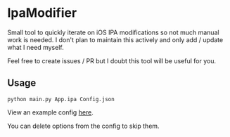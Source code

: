 # IpaModifier

Small tool to quickly iterate on iOS IPA modifications so not much manual work is needed. I don't plan to maintain this actively and only add / update what I need myself.

Feel free to create issues / PR but I doubt this tool will be useful for you.

## Usage

`python main.py App.ipa Config.json`

View an example config [here](examples/discord_config.json).

You can delete options from the config to skip them.